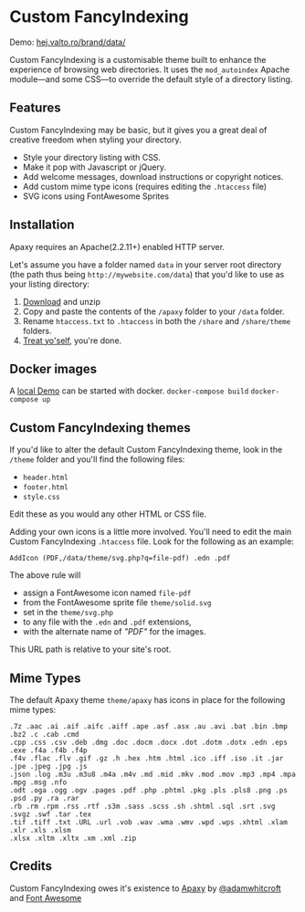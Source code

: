 # Custom FancyIndexing

Demo: [hej.valto.ro/brand/data/](https://hej.valto.ro/brand/data/)

Custom FancyIndexing is a customisable theme built to enhance the experience of browsing web directories. It uses the `mod_autoindex` Apache module—and some CSS—to override the default style of a directory listing.

## Features

Custom FancyIndexing may be basic, but it gives you a great deal of creative freedom when styling your directory.

* Style your directory listing with CSS.
* Make it pop with Javascript or jQuery.
* Add welcome messages, download instructions or copyright notices.
* Add custom mime type icons (requires editing the `.htaccess` file)
* SVG icons using FontAwesome Sprites

## Installation

Apaxy requires an Apache(2.2.11+) enabled HTTP server.

Let's assume you have a folder named `data` in your server root directory (the path thus being `http://mywebsite.com/data`) that you'd like to use as your listing directory:

1. [Download](https://github.com/eapo/Custom-FancyIndexing/archive/master.zip) and unzip
2. Copy and paste the contents of the `/apaxy` folder to your `/data` folder.
3. Rename `htaccess.txt` to `.htaccess` in both the `/share` and `/share/theme` folders.
4. [Treat yo'self](https://media.tenor.com/xrldoiZ-bgEAAAAC/bear-dance.gif), you're done.

## Docker images

A [local Demo](http://localhost:8080) can be started with docker.
`docker-compose build`
`docker-compose up`

## Custom FancyIndexing themes

If you'd like to alter the default Custom FancyIndexing theme, look in the `/theme` folder and you'll find the following files:

* `header.html`
* `footer.html`
* `style.css`

Edit these as you would any other HTML or CSS file.

Adding your own icons is a little more involved. You'll need to edit the main Custom FancyIndexing `.htaccess` file. Look for the following as an example:

    AddIcon (PDF,/data/theme/svg.php?q=file-pdf) .edn .pdf

The above rule will 
* assign a FontAwesome icon named `file-pdf` 
* from the FontAwesome sprite file `theme/solid.svg` 
* set in the `theme/svg.php` 
* to any file with the `.edn` and `.pdf` extensions,
* with the alternate name of *"PDF"* for the images.

This URL path is relative to your site's root.

## Mime Types

The default Apaxy theme `theme/apaxy` has icons in place for the following mime types:

    .7z .aac .ai .aif .aifc .aiff .ape .asf .asx .au .avi .bat .bin .bmp .bz2 .c .cab .cmd 
    .cpp .css .csv .deb .dmg .doc .docm .docx .dot .dotm .dotx .edn .eps .exe .f4a .f4b .f4p 
    .f4v .flac .flv .gif .gz .h .hex .htm .html .ico .iff .iso .it .jar .jpe .jpeg .jpg .js 
    .json .log .m3u .m3u8 .m4a .m4v .md .mid .mkv .mod .mov .mp3 .mp4 .mpa .mpg .msg .nfo 
    .odt .oga .ogg .ogv .pages .pdf .php .phtml .pkg .pls .pls8 .png .ps .psd .py .ra .rar 
    .rb .rm .rpm .rss .rtf .s3m .sass .scss .sh .shtml .sql .srt .svg .svgz .swf .tar .tex 
    .tif .tiff .txt .URL .url .vob .wav .wma .wmv .wpd .wps .xhtml .xlam .xlr .xls .xlsm 
    .xlsx .xltm .xltx .xm .xml .zip 

## Credits

Custom FancyIndexing owes it's existence to [Apaxy](https://github.com/AdamWhitcroft/Apaxy/) by [@adamwhitcroft](https://twitter.com/adamwhitcroft) and [Font Awesome](https://fontawesome.com/)
